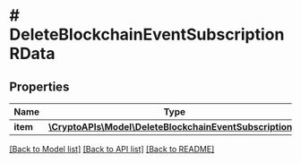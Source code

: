 # # DeleteBlockchainEventSubscriptionRData

## Properties

Name | Type | Description | Notes
------------ | ------------- | ------------- | -------------
**item** | [**\CryptoAPIs\Model\DeleteBlockchainEventSubscriptionRI**](DeleteBlockchainEventSubscriptionRI.md) |  |

[[Back to Model list]](../../README.md#models) [[Back to API list]](../../README.md#endpoints) [[Back to README]](../../README.md)
